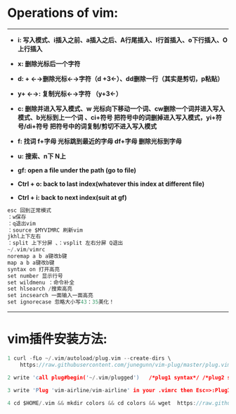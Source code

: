 # Operations of vim: 
--------

- **i: 写入模式、i插入之前、a插入之后、A行尾插入、I行首插入、o下行插入、O上行插入**

- **x: 删除光标后一个字符**

- **d: + ←→删除光标←→字符（d +3←）、dd删除一行（其实是剪切，p粘贴）**

- **y+ ←→: 复制光标←→字符 （y+3←）**

- **c: 删除并进入写入模式、w 光标向下移动一个词、cw删除一个词并进入写入模式、b光标到上一个词 、ci+符号 把符号中的词删掉进入写入模式，yi+符号/di+符号 把符号中的词复制/剪切不进入写入模式**

- **f: 找词 f+字母 光标跳到最近的字母 df+字母 删除光标到字母**

- **u: 搜索、n下 N上**

- **gf: open a file under the path (go to file)**

- **Ctrl + o: back to last index(whatever this index at different file)**

- **Ctrl + i: back to next index(suit at gf)**

```c
esc 回到正常模式
：w保存
：q退出vim
：source $MYVIMRC 刷新vim
jkhl上下左右
：split 上下分屏 、：vsplit 左右分屏 Q退出
~/.vim/vimrc
noremap a b a键改b键
map a b a键改b键
syntax on 打开高亮
set number 显示行号
set wildmenu ：命令补全
set hlsearch /搜索高亮
set incsearch 一面输入一面高亮
set ignorecase 忽略大小写43：35美化！
```
--------

# vim插件安装方法:
```c
1 curl -fLo ~/.vim/autoload/plug.vim --create-dirs \
    https://raw.githubusercontent.com/junegunn/vim-plug/master/plug.vim
```
```c
2 write 'call plug#begin('~/.vim/plugged')   /*plug1 syntax*/ /*plug2 syntax*/...   call plug#end()' in .vimrc	
```
```c
3 write 'Plug 'vim-airline/vim-airline' in your .vimrc then Esc=>:PlugInstall=>restart (if PlugInstall is not a command, go .vim file then mkdir plug)
```

```c
4 cd $HOME/.vim && mkdir colors && cd colors && wget  https://raw.githubusercontent.com/connorholyday/vim-snazzy/master/colors/snazzy.vim then write 'Plug 'connorholyday/vim-snazzy'' then write 'colorscheme snazzy' after call plug#end() syntax then restart
```

	


